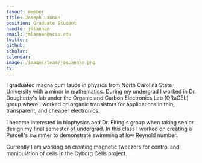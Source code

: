 ```yaml
---
layout: member
title: Joseph Lannan
position: Graduate Student
handle: jmlannan
email: jmlannan@ncsu.edu
twitter:
github:
scholar:
calendar:
image: /images/team/joeLannan.png
cv:
---
```


I graduated magna cum laude in physics from North Carolina State University with a minor in mathematics. During my undergrad I worked in Dr. Dougherty's lab under the Organic and Carbon Electronics Lab (ORaCEL) group where I worked on organic transistors for applications in thin, transparent, and cheaper electronics.

I became interested in biophysics and Dr. Elting's group when taking senior design my final semester of undergrad. In this class I worked on creating a Purcell's swimmer to demonstrate swimming at low Reynold number.

Currently I am working on creating magnetic tweezers for control and manipulation of cells in the Cyborg Cells project.
